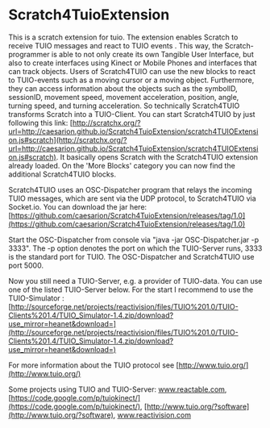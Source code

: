 # Scratch4TuioExtension
This is a scratch extension for tuio. The extension enables Scratch to receive TUIO messages and react to TUIO events . This way, the Scratch-programmer is able to not only create its own Tangible User Interface, but also to create interfaces using Kinect or Mobile Phones and interfaces that can track objects. Users of Scratch4TUIO can use the new blocks to react to TUIO-events such as a moving cursor or a moving object. Furthermore, they can access information about the objects such as the symbolID, sessionID, movement speed, movement acceleration, position, angle, turning speed, and turning acceleration. So technically Scratch4TUIO transforms Scratch into a TUIO-Client. You can start Scratch4TUIO by just following this link: [http://scratchx.org/?url=http://caesarion.github.io/Scratch4TuioExtension/scratch4TUIOExtension.js#scratch](http://scratchx.org/?url=http://caesarion.github.io/Scratch4TuioExtension/scratch4TUIOExtension.js#scratch). It basically opens Scratch with the Scratch4TUIO extension already loaded. On the 'More Blocks' category you can now find the additional Scratch4TUIO blocks.

Scratch4TUIO uses an OSC-Dispatcher program that relays the incoming TUIO messages, which are sent via the UDP protocol, to Scratch4TUIO via Socket.io. You can download the jar here: [https://github.com/caesarion/Scratch4TuioExtension/releases/tag/1.0](https://github.com/caesarion/Scratch4TuioExtension/releases/tag/1.0)

Start the OSC-Dispatcher from console via "java -jar OSC-Dispatcher.jar -p 3333". The -p option denotes the port on which the TUIO-Server runs, 3333 is the standard port for TUIO. The OSC-Dispatcher and Scratch4TUIO use port 5000.

Now you still need a TUIO-Server, e.g. a provider of TUIO-data. You can use one of the listed TUIO-Server below. For the start I recommend to use the TUIO-Simulator : [http://sourceforge.net/projects/reactivision/files/TUIO%201.0/TUIO-Clients%201.4/TUIO_Simulator-1.4.zip/download?use_mirror=heanet&download=](http://sourceforge.net/projects/reactivision/files/TUIO%201.0/TUIO-Clients%201.4/TUIO_Simulator-1.4.zip/download?use_mirror=heanet&download=)

For more information about the TUIO protocol see [http://www.tuio.org/](http://www.tuio.org/)

Some projects using TUIO and TUIO-Server: www.reactable.com, [https://code.google.com/p/tuiokinect/](https://code.google.com/p/tuiokinect/), [http://www.tuio.org/?software](http://www.tuio.org/?software), www.reactivision.com
